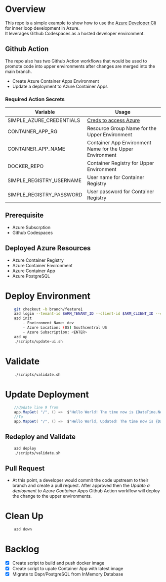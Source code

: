 # Overview
This repo is a simple example to show how to use the [Azure Developer Cli](https://docs.microsoft.com/en-us/azure/developer/azure-developer-cli/reference) for inner loop development in Azure.  
It leverages Github Codespaces as a hosted developer environment. 

## Github Action
The repo also has two Github Action workflows that would be used to promote code into upper environments after changes are merged into the main branch. 
* Create Azure Container Apps Environment 
* Update a deployment to Azure Container Apps

### Required Action Secrets
| Variable | Usage |
--------------- | --------------- 
| SIMPLE_AZURE_CREDENTIALS | [Creds to access Azure](https://docs.microsoft.com/en-us/azure/developer/github/connect-from-azure?tabs=azure-portal%2Cwindows)| 
| CONTAINER_APP_RG | Resource Group Name for the Upper Environment  | 
| CONTAINER_APP_NAME | Container App Environment Name for the Upper Environment | 
| DOCKER_REPO | Container Registry for Upper Environment |
| SIMPLE_REGISTRY_USERNAME | User name for Container Registry | 
| SIMPLE_REGISTRY_PASSWORD | User password for Container Registry | 

## Prerequisite 
* Azure Subscrption
* Github Codespaces

## Deployed Azure Resources 
* Azure Container Registry 
* Azure Container Environment 
* Azure Container App
* Azure PostgreSQL

# Deploy Environment
``` bash
    git checkout -b branch/feature1
    azd login --tenant-id $ARM_TENANT_ID --client-id $ARM_CLIENT_ID --client-secret $ARM_CLIENT_SECRET
    azd init 
        - Environment Name: dev
        - Azure Location: (US) Southcentral US
        - Azure Subscription: <ENTER> 
    azd up
    ./scripts/update-ui.sh
```

# Validate
```bash
    ./scripts/validate.sh
```

# Update Deployment
```C#
    //Update line 9 from 
    app.MapGet( "/", () =>  $"Hello World! The time now is {DateTime.Now}" );
    //To 
    app.MapGet( "/", () =>  $"Hello World, Updated! The time now is {DateTime.Now}" );
```

## Redeploy and Validate 
``` bash
    azd deploy 
    ./scripts/validate.sh
```

## Pull Request
* At this point, a developer would commit the code upstream to their branch and create a pull request. After approved then the _Update a deployment to Azure Container Apps_ Github Action workflow will deploy the change to the upper environments. 

# Clean Up
``` bash
    azd down
```

# Backlog
- [X] Create script to build and push docker image
- [X] Create script to upate Container App with latest image
- [X] Migrate to Dapr/PostgreSQL from InMemory Database